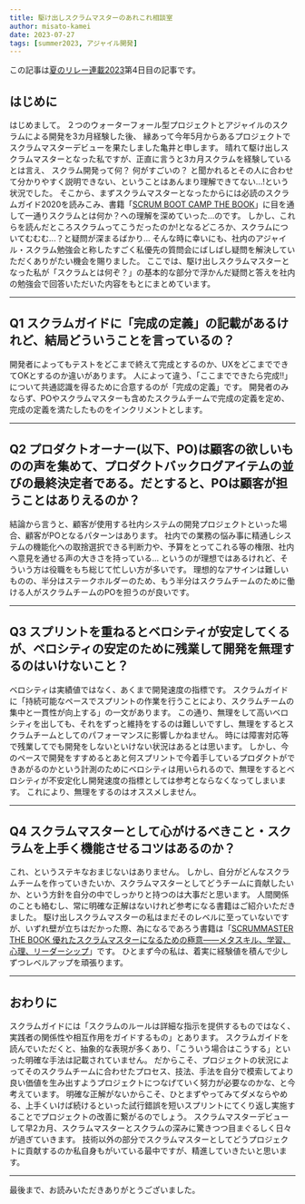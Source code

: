 ```yaml
---
title: 駆け出しスクラムマスターのあれこれ相談室
author: misato-kamei
date: 2023-07-27
tags: [summer2023, アジャイル開発]
---
```


この記事は[夏のリレー連載2023](/events/season/2023-summer/)第4日目の記事です。

## はじめに
はじめまして。
２つのウォーターフォール型プロジェクトとアジャイルのスクラムによる開発を3カ月経験した後、 縁あって今年5月からあるプロジェクトでスクラムマスターデビューを果たしました亀井と申します。
晴れて駆け出しスクラムマスターとなった私ですが、正直に言うと3カ月スクラムを経験しているとは言え、 スクラム開発って何？ 何がすごいの？ と聞かれるとその人に合わせて分かりやすく説明できない、ということはあんまり理解できてない...!という状況でした。
そこから、まずスクラムマスターとなったからには必読のスクラムガイド2020を読みこみ、書籍「[SCRUM BOOT CAMP THE BOOK](https://www.amazon.co.jp/dp/B086GBXRN6/)」に目を通して一通りスクラムとは何か？への理解を深めていった...のです。
しかし、これらを読んだところスクラムってこうだったのか!となるどころか、スクラムについてむむむ...？と疑問が深まるばかり...
そんな時に幸いにも、社内のアジャイル・スクラム勉強会と称したすごく私優先の質問会にばしばし疑問を解決していただくありがたい機会を賜りました。
ここでは、駆け出しスクラムマスターとなった私が「スクラムとは何ぞ？」の基本的な部分で浮かんだ疑問と答えを社内の勉強会で回答いただいた内容をもとにまとめています。

---

## Q1 スクラムガイドに「完成の定義」の記載があるけれど、結局どういうことを言っているの？

開発者によってもテストをどこまで終えて完成とするのか、UXをどこまでできてOKとするのか違いがあります。
人によって違う、「ここまでできたら完成‼」について共通認識を得るために合意するのが「完成の定義」です。
開発者のみならず、POやスクラムマスターも含めたスクラムチームで完成の定義を定め、完成の定義を満たしたものをインクリメントとします。

---

## Q2 プロダクトオーナー(以下、PO)は顧客の欲しいものの声を集めて、プロダクトバックログアイテムの並びの最終決定者である。だとすると、POは顧客が担うことはありえるのか？

結論から言うと、顧客が使用する社内システムの開発プロジェクトといった場合、顧客がPOとなるパターンはあります。
社内での業務の悩み事に精通しシステムの機能化への取捨選択できる判断力や、予算をとってこれる等の権限、社内へ意見を通せる声の大きさを持っている...
というのが理想ではあるけれど、そういう方は役職をもち総じて忙しい方が多いです。
理想的なアサインは難しいものの、半分はステークホルダーのため、もう半分はスクラムチームのために働ける人がスクラムチームのPOを担うのが良いです。

---

## Q3 スプリントを重ねるとベロシティが安定してくるが、ベロシティの安定のために残業して開発を無理するのはいけないこと？

ベロシティは実績値ではなく、あくまで開発速度の指標です。
スクラムガイドに「持続可能なペースでスプリントの作業を⾏うことにより、スクラムチームの集中と⼀貫性が向上する」の一文があります。
この通り、無理をして高いベロシティを出しても、それをずっと維持をするのは難しいですし、無理をするとスクラムチームとしてのパフォーマンスに影響しかねません。
時には障害対応等で残業してでも開発をしないといけない状況はあるとは思います。
しかし、今のペースで開発をすすめるとあと何スプリントで今着手しているプロダクトができあがるのかという計測のためにベロシティは用いられるので、無理をするとベロシティが不安定化し開発速度の指標としては参考とならなくなってしまいます。
これにより、無理をするのはオススメしません。

---

## Q4 スクラムマスターとして心がけるべきこと・スクラムを上手く機能させるコツはあるのか？

これ、というステキなおまじないはありません。
しかし、自分がどんなスクラムチームを作っていきたいか、スクラムマスターとしてどうチームに貢献したいか、という方針を自分の中でしっかりと持つのは大事だと思います。
人間関係のことも絡むし、常に明確な正解はないけれど参考になる書籍はご紹介いただきました。
駆け出しスクラムマスターの私はまだそのレベルに至っていないですが、いずれ壁が立ちはだかった際、為になるであろう書籍は「[SCRUMMASTER THE BOOK 優れたスクラムマスターになるための極意――メタスキル、学習、心理、リーダーシップ](https://www.amazon.co.jp/SCRUMMASTER-BOOK-%E5%84%AA%E3%82%8C%E3%81%9F%E3%82%B9%E3%82%AF%E3%83%A9%E3%83%A0%E3%83%9E%E3%82%B9%E3%82%BF%E3%83%BC%E3%81%AB%E3%81%AA%E3%82%8B%E3%81%9F%E3%82%81%E3%81%AE%E6%A5%B5%E6%84%8F%E2%80%95%E2%80%95%E3%83%A1%E3%82%BF%E3%82%B9%E3%82%AD%E3%83%AB%E3%80%81%E5%AD%A6%E7%BF%92%E3%80%81%E5%BF%83%E7%90%86%E3%80%81%E3%83%AA%E3%83%BC%E3%83%80%E3%83%BC%E3%82%B7%E3%83%83%E3%83%97-Zuzana-Sochova/dp/4798166855)」です。
ひとまず今の私は、着実に経験値を積んで少しずつレベルアップを頑張ります。

---

## おわりに

スクラムガイドには「スクラムのルールは詳細な指⽰を提供するものではなく、実践者の関係性や相互作⽤をガイドするもの」とあります。
スクラムガイドを読んでいただくと、抽象的な表現が多くあり、「こういう場合はこうする」といった明確な手法は記載されていません。
だからこそ、プロジェクトの状況によってそのスクラムチームに合わせたプロセス、技法、手法を自分で模索してより良い価値を生み出すようプロジェクトにつなげていく努力が必要なのかな、と今考えています。
明確な正解がないからこそ、ひとまずやってみてダメならやめる、上手くいけば続けるといった試行錯誤を短いスプリントにてくり返し実施することでプロジェクトの改善に繋がるのでしょう。
スクラムマスターデビューして早2カ月、スクラムマスターとスクラムの深みに驚きつつ目まぐるしく日々が過ぎていきます。
技術以外の部分でスクラムマスターとしてどうプロジェクトに貢献するのか私自身もがいている最中ですが、精進していきたいと思います。

---

最後まで、お読みいただきありがとうございました。